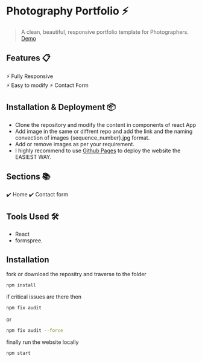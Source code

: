 # Photography Portfolio ⚡️ 
> A clean, beautiful, responsive portfolio template for Photographers.
[Demo](https://shravanphotos.vercel.app)

## Features 📋
⚡️ Fully Responsive\
⚡️ Easy to modify
⚡️ Contact Form


## Installation & Deployment 📦
- Clone the repository and modify the content in components of react App
- Add image in the same or diffrent repo and add the link and the naming convection of images {sequence_number}.jpg format.
- Add or remove images as per your requirement.
- I highly recommend to use [Github Pages](https://create-react-app.dev/docs/deployment/#github-pages) to deploy the website the EASIEST WAY.

## Sections 📚
✔️ Home
✔️ Contact form

## Tools Used 🛠️
* React
* formspree.

## Installation

fork or download the repositry and traverse to the folder

```bash
npm install
```
if critical issues are there then
```bash
npm fix audit   
```
or 
```bash
npm fix audit --force
```

finally run the website locally
```bash
npm start
```